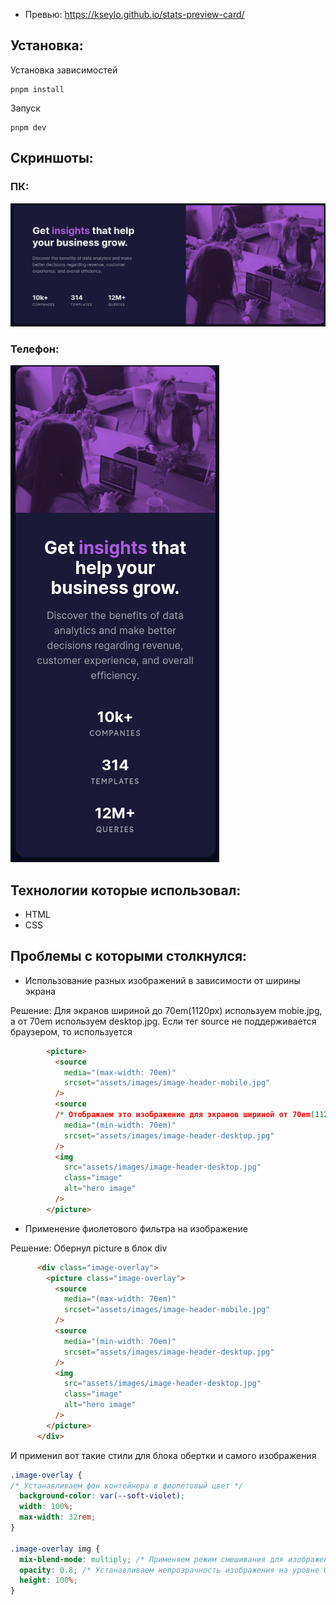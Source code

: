 - Превью: https://kseylo.github.io/stats-preview-card/

## Установка:

Установка зависимостей
```
pnpm install
```

Запуск
```
pnpm dev
```

## Скриншоты:

### ПК:
![desktop](screenshots/desktop.png)

### Телефон:

![mobile](screenshots/mobile.png)

## Технологии которые использовал:
- HTML
- CSS

## Проблемы с которыми столкнулся:
- Использование разных изображений в зависимости от ширины экрана

Решение:
Для экранов шириной до 70em(1120px) используем mobie.jpg, а от 70em используем desktop.jpg. Если тег source не поддерживается браузером, то используется <img />
```html
        <picture>
          <source
            media="(max-width: 70em)"
            srcset="assets/images/image-header-mobile.jpg"
          />
          <source
          /* Отображаем это изображение для экранов шириной от 70em(1120px) */
            media="(min-width: 70em)"
            srcset="assets/images/image-header-desktop.jpg"
          />
          <img
            src="assets/images/image-header-desktop.jpg"
            class="image"
            alt="hero image"
          />
        </picture>
```

- Применение фиолетового фильтра на изображение

Решение:
Обернул picture в блок div
```html
      <div class="image-overlay">
        <picture class="image-overlay">
          <source
            media="(max-width: 70em)"
            srcset="assets/images/image-header-mobile.jpg"
          />
          <source
            media="(min-width: 70em)"
            srcset="assets/images/image-header-desktop.jpg"
          />
          <img
            src="assets/images/image-header-desktop.jpg"
            class="image"
            alt="hero image"
          />
        </picture>
      </div>
```
И применил вот такие стили для блока обертки и самого изображения
```css
.image-overlay {
/* Устанавливаем фон контейнера в фиолетовый цвет */
  background-color: var(--soft-violet); 
  width: 100%;
  max-width: 32rem; 
}

.image-overlay img {
  mix-blend-mode: multiply; /* Применяем режим смешивания для изображения */
  opacity: 0.8; /* Устанавливаем непрозрачность изображения на уровне 0.8 (80%) */
  height: 100%;
}

```